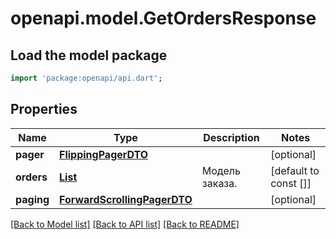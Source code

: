 # openapi.model.GetOrdersResponse

## Load the model package
```dart
import 'package:openapi/api.dart';
```

## Properties
Name | Type | Description | Notes
------------ | ------------- | ------------- | -------------
**pager** | [**FlippingPagerDTO**](FlippingPagerDTO.md) |  | [optional] 
**orders** | [**List<OrderDTO>**](OrderDTO.md) | Модель заказа.  | [default to const []]
**paging** | [**ForwardScrollingPagerDTO**](ForwardScrollingPagerDTO.md) |  | [optional] 

[[Back to Model list]](../README.md#documentation-for-models) [[Back to API list]](../README.md#documentation-for-api-endpoints) [[Back to README]](../README.md)


